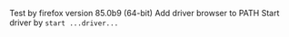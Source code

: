 Test by firefox version 85.0b9 (64-bit)
Add driver browser to PATH
Start driver by `start ...driver...`
